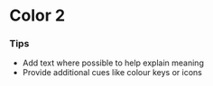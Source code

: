 # Color 2
### Tips
 - Add text where possible to help explain meaning
 - Provide additional cues like colour keys or icons
